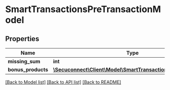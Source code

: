 # SmartTransactionsPreTransactionModel

## Properties
Name | Type | Description | Notes
------------ | ------------- | ------------- | -------------
**missing_sum** | **int** | missing sum | 
**bonus_products** | [**\Secuconnect\Client\Model\SmartTransactionsBonusProducts[]**](SmartTransactionsBonusProducts.md) | SmartTransactionsPreTransactionModel | 

[[Back to Model list]](../README.md#documentation-for-models) [[Back to API list]](../README.md#documentation-for-api-endpoints) [[Back to README]](../../README.md)


